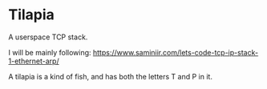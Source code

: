 # Tilapia

A userspace TCP stack.

I will be mainly following:
https://www.saminiir.com/lets-code-tcp-ip-stack-1-ethernet-arp/

A tilapia is a kind of fish, and has both the letters T and P in it.
